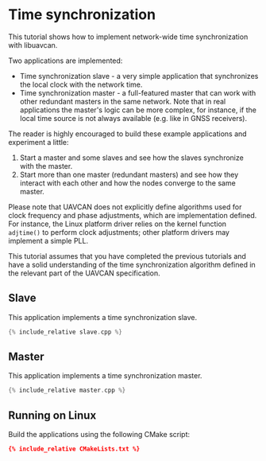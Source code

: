 ---
---

# Time synchronization

This tutorial shows how to implement network-wide time synchronization with libuavcan.

Two applications are implemented:

* Time synchronization slave - a very simple application that synchronizes the local clock with the network time.
* Time synchronization master - a full-featured master that can work with other redundant masters in the same network.
Note that in real applications the master's logic can be more complex, for instance,
if the local time source is not always available (e.g. like in GNSS receivers).

The reader is highly encouraged to build these example applications and experiment a little:

1. Start a master and some slaves and see how the slaves synchronize with the master.
2. Start more than one master (redundant masters) and see how they interact with each other and how the nodes
converge to the same master.

Please note that UAVCAN does not explicitly define algorithms used for clock frequency and phase adjustments,
which are implementation defined.
For instance, the Linux platform driver relies on the kernel function `adjtime()` to perform clock adjustments;
other platform drivers may implement a simple PLL.

This tutorial assumes that you have completed the previous tutorials and have a solid understanding
of the time synchronization algorithm defined in the relevant part of the UAVCAN specification.

## Slave

This application implements a time synchronization slave.

```c++
{% include_relative slave.cpp %}
```

## Master

This application implements a time synchronization master.

```c++
{% include_relative master.cpp %}
```

## Running on Linux

Build the applications using the following CMake script:

```cmake
{% include_relative CMakeLists.txt %}
```
